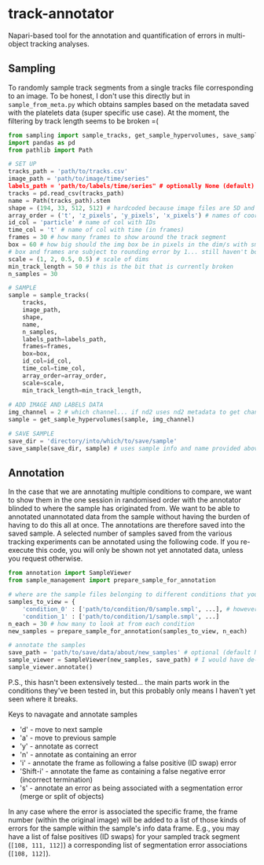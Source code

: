 # track-annotator
Napari-based tool for the annotation and quantification of errors in multi-object tracking analyses.

## Sampling

To randomly sample track segments from a single tracks file corresponding to an image. To be honest, I don't use this directly but in `sample_from_meta.py` which obtains samples based on the metadata saved with the platelets data (super specific use case). At the moment, the filtering by track length seems to be broken =(

```Python
from sampling import sample_tracks, get_sample_hypervolumes, save_sample
import pandas as pd
from pathlib import Path

# SET UP
tracks_path = 'path/to/tracks.csv'
image_path = 'path/to/image/time/series"
labels_path = 'path/to/labels/time/series" # optionally None (default)
tracks = pd.read_csv(tracks_path)
name = Path(tracks_path).stem
shape = (194, 33, 512, 512) # hardcoded because image files are 5D and can potentially have c @ 0 or @ 1 (I only use 1 channel)
array_order = ('t', 'z_pixels', 'y_pixels', 'x_pixels') # names of coord columns (in pixels) in tracks df in order of image dims
id_col = 'particle' # name of col with IDs
time_col = 't' # name of col with time (in frames)
frames = 30 # how many frames to show around the track segment
box = 60 # how big should the img box be in pixels in the dim/s with smallest pixel size (here x & y)
# box and frames are subject to rounding error by 1... still haven't bothered to fix this
scale = (1, 2, 0.5, 0.5) # scale of dims
min_track_length = 50 # this is the bit that is currently broken
n_samples = 30

# SAMPLE
sample = sample_tracks(
    tracks,
    image_path, 
    shape,
    name,
    n_samples,
    labels_path=labels_path,
    frames=frames, 
    box=box,
    id_col=id_col, 
    time_col=time_col, 
    array_order=array_order, 
    scale=scale, 
    min_track_length=min_track_length,
    
# ADD IMAGE AND LABELS DATA
img_channel = 2 # which channel... if nd2 uses nd2 metadata to get channel axis
sample = get_sample_hypervolumes(sample, img_channel)

# SAVE SAMPLE
save_dir = 'directory/into/which/to/save/sample'
save_sample(save_dir, sample) # uses sample info and name provided above to name the sample
```

## Annotation

In the case that we are annotating multiple conditions to compare, we want to show them in the one session in randomised order with the annotator blinded to where the sample has originated from. We want to be able to annotated unannotated data from the sample without having the burden of having to do this all at once. The annotations are therefore saved into the saved sample. A selected number of samples saved from the various tracking experiments can be annotated using the following code. If you re-execute this code, you will only be shown not yet annotated data, unless you request otherwise. 

```Python
from annotation import SampleViewer
from sample_management import prepare_sample_for_annotation

# where are the sample files belonging to different conditions that you want to compare
samples_to_view = {
    'condition_0' : ['path/to/condition/0/sample.smpl', ...], # however many
    'condition_1' : ['path/to/condition/1/sample.smpl', ...]
n_each = 30 # how many to look at from each condition
new_samples = prepare_sample_for_annotation(samples_to_view, n_each)

# annotate the samples
save_path = 'path/to/save/data/about/new_samples' # optional (default None) as the data is saved into the samples anyway
sample_viewer = SampleViewer(new_samples, save_path) # I would have de-objectified this... but I couldn't be arsed *sigh*
sample_viewer.annotate()
```

P.S., this hasn't been extensively tested... the main parts work in the conditions they've been tested in, but this probably only means I haven't yet seen where it breaks. 

Keys to navagate and annotate samples
- 'd' - move to next sample
- 'a' - move to previous sample
- 'y' - annotate as correct
- 'n' - annotate as containing an error
- 'i' - annotate the frame as following a false positive (ID swap) error
- 'Shift-i' - annotate the fame as containing a false negative error (incorrect termination)
- 's' - annotate an error as being associated with a segmentation error (merge or split of objects)

In any case where the error is associated the specific frame, the frame number (within the original image) will be added to a list of those kinds of errors for the sample within the sample's info data frame. E.g., you may have a list of false positives (ID swaps) for your sampled track segment (`[108, 111, 112]`) a corresponding list of segmentation error associations (`[108, 112]`). 
